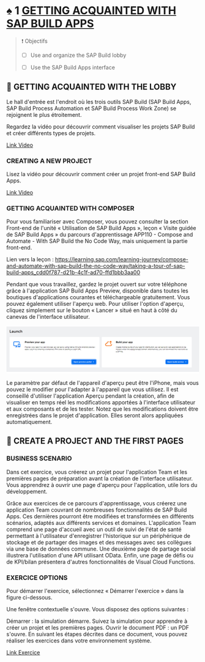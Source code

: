 # ♠ 1 [GETTING ACQUAINTED WITH SAP BUILD APPS](https://learning.sap.com/learning-journeys/develop-apps-with-sap-build-apps-using-drag-and-drop-simplicity/getting-acquainted-with-sap-build-apps-_fa9d5799-a3c6-40c0-bb5d-dbfa4eedca18)

> :exclamation: Objectifs
>
> - [ ] Use and organize the SAP Build lobby
>
> - [ ] Use the SAP Build Apps interface

## :closed_book: GETTING ACQUAINTED WITH THE LOBBY

Le hall d'entrée est l'endroit où les trois outils SAP Build (SAP Build Apps, SAP Build Process Automation et SAP Build Process Work Zone) se rejoignent le plus étroitement.

Regardez la vidéo pour découvrir comment visualiser les projets SAP Build et créer différents types de projets.

[Link Video](https://learning.sap.com/learning-journeys/develop-apps-with-sap-build-apps-using-drag-and-drop-simplicity/getting-acquainted-with-sap-build-apps-_fa9d5799-a3c6-40c0-bb5d-dbfa4eedca18)

### CREATING A NEW PROJECT

Lisez la vidéo pour découvrir comment créer un projet front-end SAP Build Apps.

[Link Video](https://learning.sap.com/learning-journeys/develop-apps-with-sap-build-apps-using-drag-and-drop-simplicity/getting-acquainted-with-sap-build-apps-_fa9d5799-a3c6-40c0-bb5d-dbfa4eedca18)

### GETTING ACQUAINTED WITH COMPOSER

Pour vous familiariser avec Composer, vous pouvez consulter la section Front-end de l'unité « Utilisation de SAP Build Apps », leçon « Visite guidée de SAP Build Apps » du parcours d'apprentissage APP110 - Compose and Automate - With SAP Build the No Code Way, mais uniquement la partie front-end.

Lien vers la leçon : https://learning.sap.com/learning-journey/compose-and-automate-with-sap-build-the-no-code-way/taking-a-tour-of-sap-build-apps_cdd0f787-d21b-4c1f-ad70-ffd1bbb3aa00

Pendant que vous travaillez, gardez le projet ouvert sur votre téléphone grâce à l'application SAP Build Apps Preview, disponible dans toutes les boutiques d'applications courantes et téléchargeable gratuitement. Vous pouvez également utiliser l'aperçu web. Pour utiliser l'option d'aperçu, cliquez simplement sur le bouton « Lancer » situé en haut à côté du canevas de l'interface utilisateur.

![](./RESSOURCES/U1_PreviewAndBuild.png)

Le paramètre par défaut de l'appareil d'aperçu peut être l'iPhone, mais vous pouvez le modifier pour l'adapter à l'appareil que vous utilisez. Il est conseillé d'utiliser l'application Aperçu pendant la création, afin de visualiser en temps réel les modifications apportées à l'interface utilisateur et aux composants et de les tester. Notez que les modifications doivent être enregistrées dans le projet d'application. Elles seront alors appliquées automatiquement.

## :closed_book: CREATE A PROJECT AND THE FIRST PAGES

### BUSINESS SCENARIO

Dans cet exercice, vous créerez un projet pour l'application Team et les premières pages de préparation avant la création de l'interface utilisateur. Vous apprendrez à ouvrir une page d'aperçu pour l'application, utile lors du développement.

Grâce aux exercices de ce parcours d'apprentissage, vous créerez une application Team couvrant de nombreuses fonctionnalités de SAP Build Apps. Ces dernières pourront être modifiées et transformées en différents scénarios, adaptés aux différents services et domaines. L'application Team comprend une page d'accueil avec un outil de suivi de l'état de santé permettant à l'utilisateur d'enregistrer l'historique sur un périphérique de stockage et de partager des images et des messages avec ses collègues via une base de données commune. Une deuxième page de partage social illustrera l'utilisation d'une API utilisant OData. Enfin, une page de défis ou de KPI/bilan présentera d'autres fonctionnalités de Visual Cloud Functions.

### EXERCICE OPTIONS

Pour démarrer l'exercice, sélectionnez « Démarrer l'exercice » dans la figure ci-dessous.

Une fenêtre contextuelle s'ouvre. Vous disposez des options suivantes :

Démarrer : la simulation démarre. Suivez la simulation pour apprendre à créer un projet et les premières pages.
Ouvrir le document PDF : un PDF s'ouvre. En suivant les étapes décrites dans ce document, vous pouvez réaliser les exercices dans votre environnement système.

[Link Exercice](https://learnsap.enable-now.cloud.sap/pub/mmcp/index.html?show=project!PR_3DE293A3C85CAFA7:uebung)
